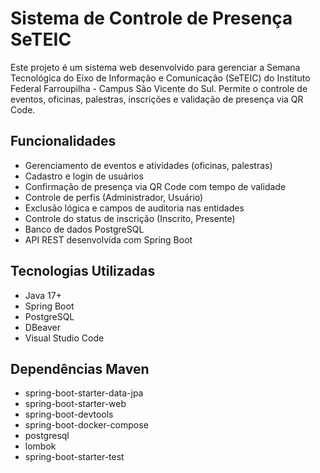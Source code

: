 # Sistema de Controle de Presença SeTEIC

Este projeto é um sistema web desenvolvido para gerenciar a Semana Tecnológica do Eixo de Informação e Comunicação (SeTEIC) do Instituto Federal Farroupilha - Campus São Vicente do Sul. Permite o controle de eventos, oficinas, palestras, inscrições e validação de presença via QR Code.

## Funcionalidades

- Gerenciamento de eventos e atividades (oficinas, palestras)
- Cadastro e login de usuários
- Confirmação de presença via QR Code com tempo de validade
- Controle de perfis (Administrador, Usuário)
- Exclusão lógica e campos de auditoria nas entidades
- Controle do status de inscrição (Inscrito, Presente)
- Banco de dados PostgreSQL
- API REST desenvolvida com Spring Boot

## Tecnologias Utilizadas

- Java 17+
- Spring Boot
- PostgreSQL
- DBeaver
- Visual Studio Code

## Dependências Maven

- spring-boot-starter-data-jpa  
- spring-boot-starter-web  
- spring-boot-devtools  
- spring-boot-docker-compose  
- postgresql  
- lombok  
- spring-boot-starter-test  
